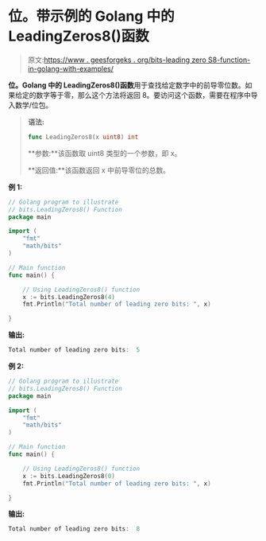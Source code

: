 # 位。带示例的 Golang 中的 LeadingZeros8()函数

> 原文:[https://www . geesforgeks . org/bits-leading zero S8-function-in-golang-with-examples/](https://www.geeksforgeeks.org/bits-leadingzeros8-function-in-golang-with-examples/)

**位。Golang 中的 LeadingZeros8()函数**用于查找给定数字中的前导零位数。如果给定的数字等于零，那么这个方法将返回 8。要访问这个函数，需要在程序中导入数学/位包。

> **语法:**
> 
> ```go
> func LeadingZeros8(x uint8) int
> 
> ```
> 
> **参数:**该函数取 uint8 类型的一个参数，即 x。
> 
> **返回值:**该函数返回 x 中前导零位的总数。

**例 1:**

```go
// Golang program to illustrate
// bits.LeadingZeros8() Function
package main

import (
    "fmt"
    "math/bits"
)

// Main function
func main() {

    // Using LeadingZeros8() function
    x := bits.LeadingZeros8(4)
    fmt.Println("Total number of leading zero bits: ", x)

}
```

**输出:**

```go
Total number of leading zero bits:  5

```

**例 2:**

```go
// Golang program to illustrate
// bits.LeadingZeros8() Function
package main

import (
    "fmt"
    "math/bits"
)

// Main function
func main() {

    // Using LeadingZeros8() function
    x := bits.LeadingZeros8(0)
    fmt.Println("Total number of leading zero bits: ", x)

}
```

**输出:**

```go
Total number of leading zero bits:  8

```